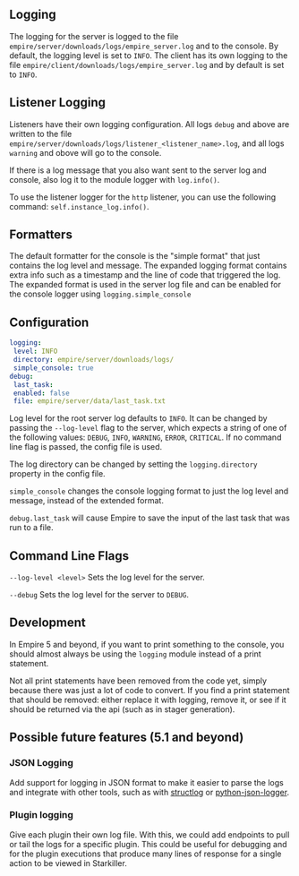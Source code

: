 Logging
----

The logging for the server is logged to the file `empire/server/downloads/logs/empire_server.log` and to the console. By default, the logging level is set to `INFO`. The client has its own logging to the file `empire/client/downloads/logs/empire_server.log` and by default is set to `INFO`.


## Listener Logging
Listeners have their own logging configuration. All logs `debug` and above are written to
the file `empire/server/downloads/logs/listener_<listener_name>.log`, and all logs `warning` and obove will go to the console.

If there is a log message that you also want sent to the server log and console,
also log it to the module logger with `log.info()`.

To use the listener logger for the `http` listener, you can use the following command:
`self.instance_log.info()`.


## Formatters
The default formatter for the console is the "simple format" that just contains the log level and message.
The expanded logging format contains extra info such as a timestamp and the line of code that triggered the log.
The expanded format is used in the server log file and can be enabled for the console logger using
`logging.simple_console`

## Configuration
```yaml
logging:
 level: INFO
 directory: empire/server/downloads/logs/
 simple_console: true
debug:
 last_task:
 enabled: false
 file: empire/server/data/last_task.txt
```

Log level for the root server log defaults to `INFO`.
It can be changed by passing the `--log-level` flag to the server,
which expects a string of one of the following values: `DEBUG`, `INFO`, `WARNING`, `ERROR`, `CRITICAL`.
If no command line flag is passed, the config file is used.

The log directory can be changed by setting the `logging.directory` property in the config file.

`simple_console` changes the console logging format to just the log level and message,
instead of the extended format.

`debug.last_task` will cause Empire to save the input of the last task that was run to a file.

## Command Line Flags
`--log-level <level>`
 Sets the log level for the server.

`--debug`
 Sets the log level for the server to `DEBUG`.

## Development
In Empire 5 and beyond, if you want to print something to the console, you should
almost always be using the `logging` module instead of a print statement.

Not all print statements have been removed from the code yet, simply because there was just a lot of code to convert.
If you find a print statement that should be removed: either replace it with logging, remove it, or see if it should be returned via the api (such as in stager generation).

## Possible future features (5.1 and beyond)

### JSON Logging
Add support for logging in JSON format to make it easier to parse the logs and integrate with other tools, such as with [structlog](https/www.structlog.org/en/stable/) or [python-json-logger](https/github.com/madzak/python-json-logger).

### Plugin logging
Give each plugin their own log file. With this, we could add endpoints to pull or tail the
logs for a specific plugin. This could be useful for debugging and for the plugin executions
that produce many lines of response for a single action to be viewed in Starkiller.
